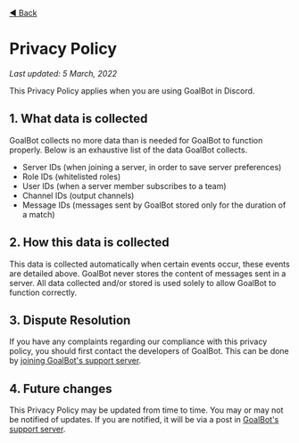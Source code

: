 [◀️ Back](index.md)

# Privacy Policy

*Last updated: 5 March, 2022*

This Privacy Policy applies when you are using GoalBot in Discord.

## 1. What data is collected
GoalBot collects no more data than is needed for GoalBot to function properly. Below is an exhaustive list of the data GoalBot collects.
- Server IDs (when joining a server, in order to save server preferences)
- Role IDs (whitelisted roles)
- User IDs (when a server member subscribes to a team)
- Channel IDs (output channels)
- Message IDs (messages sent by GoalBot stored only for the duration of a match)

## 2. How this data is collected
This data is collected automatically when certain events occur, these events are detailed above. GoalBot never stores the content of messages sent in a server. All data collected and/or stored is used solely to allow GoalBot to function correctly.

## 3. Dispute Resolution
If you have any complaints regarding our compliance with this privacy policy, you should first contact the developers of GoalBot. This can be done by [joining GoalBot's support server](https://discord.gg/NjcUDwzpGw).

## 4. Future changes
This Privacy Policy may be updated from time to time. You may or may not be notified of updates. If you are notified, it will be via a post in [GoalBot's support server](https://discord.gg/NjcUDwzpGw).
